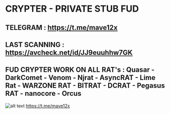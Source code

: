 # CRYPTER - PRIVATE STUB FUD
## TELEGRAM : https://t.me/mave12x
LAST SCANNING : https://avcheck.net/id/JJ9euuhhw7GK
-
FUD CRYPTER WORK ON ALL RAT's : 
Quasar - DarkComet - Venom - Njrat - AsyncRAT - Lime Rat - WARZONE RAT - BITRAT - DCRAT - Pegasus RAT - nanocore - Orcus
-
![alt text](https://i.ibb.co/nkgc0N8/Crypter-Features.png)
https://t.me/mave12x
